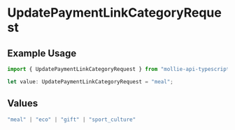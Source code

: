 # UpdatePaymentLinkCategoryRequest

## Example Usage

```typescript
import { UpdatePaymentLinkCategoryRequest } from "mollie-api-typescript/models/operations";

let value: UpdatePaymentLinkCategoryRequest = "meal";
```

## Values

```typescript
"meal" | "eco" | "gift" | "sport_culture"
```